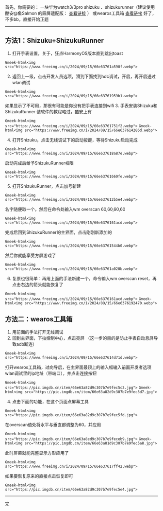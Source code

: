 首先，你需要的：
一块华为watch3/3pro
shizuku 、shizukurunner（建议使用酷安@鱼Salmon 的圆屏适配版： [查看链接](https://www.coolapk.com/feed/49937487?shareKey=MjNiZTA2ODRmOGVkNjZlNjM2YTE~&shareUid=4135467&shareFrom=com.coolapk.market_14.1.3-beta2) ）
或wearos工具箱  [查看链接](https://www.123pan.com/s/HBU0Vv-gPQpH.html) 
好了，不多bb，直接开始正题

---

## 方法1：Shizuku+ShizukuRunner
1. 打开手表设置，关于，狂点HarmonyOS版本直到跳出toast

`Gmeek-html<img src="https://www.freeimg.cn/i/2024/09/15/66e63761a590f.webp">`

2. 返回上一级，点击开发人员选项，滑到下面找到hdc调试，开启，再开启通过wlan调试

`Gmeek-html<img src="https://www.freeimg.cn/i/2024/09/15/66e63761959b1.webp">`

如果显示了不可用，那很有可能是你没有把手表连接到wifi
3. 手表安装Shizuku和ShizukuRunner
装软件的教程略过，酷安上有

`Gmeek-html<img src="https://www.freeimg.cn/i/2024/09/15/66e63761751f2.webp">`
`Gmeek-html<img src="https://www.freeimg.cn/i/2024/09/15/66e637614286d.webp">`

4. 打开Shizuku，点击无线调试下的启动按键，等待Shizuku启动完成

`Gmeek-html<img src="https://www.freeimg.cn/i/2024/09/15/66e637618a87e.webp">` 

启动完成后给予ShizukuRunner权限 

`Gmeek-html<img src="https://www.freeimg.cn/i/2024/09/15/66e63761660fe.webp">`

5. 打开ShizukuRunner，点击加号新建

`Gmeek-html<img src="https://www.freeimg.cn/i/2024/09/15/66e637612b5e4.webp">`

名字随便取一个，然后在命令处输入wm overscan 60,60,60,60 

`Gmeek-html<img src="https://www.freeimg.cn/i/2024/09/15/66e6376161acd.webp">`

完成后回到ShizukuRunner的主界面，点击刚刚新添加的 

`Gmeek-html<img src="https://www.freeimg.cn/i/2024/09/15/66e63761544b0.webp">`

然后你就能享受方屏游戏了

`Gmeek-html<img src="https://www.freeimg.cn/i/2024/09/15/66e63761a020b.webp">`

6. 复原也很简单：再用上面的手法新建一个，命令输入wm overscan reset，再点击右边的箭头就能恢复了

`Gmeek-html<img src="https://www.freeimg.cn/i/2024/09/15/66e6376161acd.webp">`
`Gmeek-html<img src="https://www.freeimg.cn/i/2024/09/15/66e6376192470.webp">`

## 方法二：wearos工具箱
1. 用前面的手法打开无线调试
2. 回到主界面，下拉控制中心，点击亮屏
（这一步的目的是防止手表自动息屏导致adb断连）

`Gmeek-html<img src="https://www.freeimg.cn/i/2024/09/15/66e637614d71d.webp">`

打开wearos工具箱，过向导后，在主界面最顶上的输入框输入前面开发者选项wlan调试里的ip地址（带端口），并点击连接按钮 

`Gmeek-html<img src="https://pic.imgdb.cn/item/66e63a82d9c307b7e9fec5c3.jpg">`
`Gmeek-html<img src="https://pic.imgdb.cn/item/66e63a82d9c307b7e9fec5d7.jpg">`

4. 点击下面的功能，在这个页面点屏幕工具

`Gmeek-html<img src="https://pic.imgdb.cn/item/66e63a82d9c307b7e9fec5fd.jpg">`

在overscan值处将水平与垂直都调整为60，并应用 

`Gmeek-html<img src="https://pic.imgdb.cn/item/66e63a8ed9c307b7e9feceb9.jpg">`
`Gmeek-html<img src="https://pic.imgdb.cn/item/66e63a81d9c307b7e9fec5a8.jpg">`

此时屏幕就能完整显示方形应用了

`Gmeek-html<img src="https://www.freeimg.cn/i/2024/09/15/66e637617ff42.webp">`

如果要恢复原来的直接点击恢复即可 

`Gmeek-html<img src="https://pic.imgdb.cn/item/66e63a82d9c307b7e9fec5e4.jpg">`

---

完
<!-- ##{"script":"<script src='https://blog.meekdai.com/Gmeek/plugins/GmeekTOC.js'></script>"}## -->